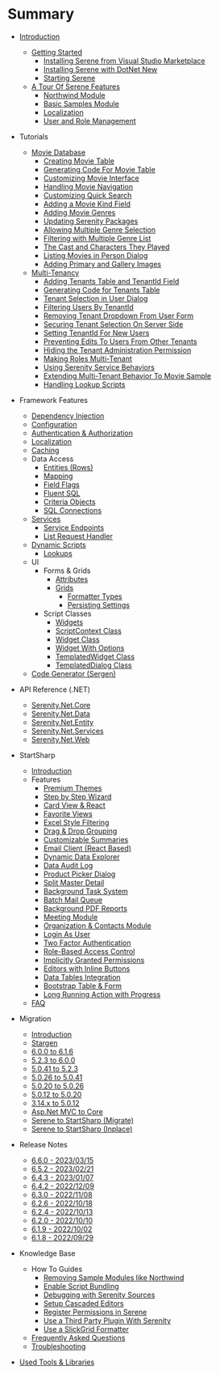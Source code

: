 # Summary

* [Introduction](README.md)
  * [Getting Started](getting_started/README.md)
    * [Installing Serene from Visual Studio Marketplace](getting_started/installing_serene_from_visual_studio_gallery.md)
    * [Installing Serene with DotNet New](getting_started/installing_serene_with_dotnet_new.md)
    * [Starting Serene](getting_started/starting_serene.md)
  * [A Tour Of Serene Features](serene_tour/README.md)
    * [Northwind Module](serene_tour/northwind.md)
    * [Basic Samples Module](serene_tour/basic-samples.md)
    * [Localization](serene_tour/localization.md)
    * [User and Role Management](serene_tour/user-management.md)
* Tutorials
  * [Movie Database](tutorials/movies/movies.md)
    * [Creating Movie Table](tutorials/movies/creating_movie_table.md)
    * [Generating Code For Movie Table](tutorials/movies/generating_code_for_movie_table.md)
    * [Customizing Movie Interface](tutorials/movies/customizing_movie_interface.md)
    * [Handling Movie Navigation](tutorials/movies/handling_movie_navigation.md)
    * [Customizing Quick Search](tutorials/movies/customizing_quick_search.md)
    * [Adding a Movie Kind Field](tutorials/movies/adding_a_movie_kind_field.md)
    * [Adding Movie Genres](tutorials/movies/adding_movie_genres.md)
    * [Updating Serenity Packages](tutorials/movies/updating_serenity_packages.md)
    * [Allowing Multiple Genre Selection](tutorials/movies/allowing_multiple_genre_selection.md)
    * [Filtering with Multiple Genre List](tutorials/movies/filtering_with_multiple_genre_list.md)
    * [The Cast and Characters They Played](tutorials/movies/the_cast_and_characters_they_played.md)
    * [Listing Movies in Person Dialog](tutorials/movies/listing_movies_in_person_dialog.md)
    * [Adding Primary and Gallery Images](tutorials/movies/adding_primary_and_gallery_images.md)
  * [Multi-Tenancy](tutorials/multi_tenancy/multi_tenancy.md)
    * [Adding Tenants Table and TenantId Field](tutorials/multi_tenancy/adding_tenants_table_and_tenantid_field.md)
    * [Generating Code for Tenants Table](tutorials/multi_tenancy/generating_code_for_tenants_table.md)
    * [Tenant Selection in User Dialog](tutorials/multi_tenancy/tenant_selection_in_user_dialog.md)
    * [Filtering Users By TenantId](tutorials/multi_tenancy/filtering_users_by_tenantid.md)
    * [Removing Tenant Dropdown From User Form](tutorials/multi_tenancy/removing_tenant_dropdown_from_user_form.md)
    * [Securing Tenant Selection On Server Side](tutorials/multi_tenancy/securing_tenant_selection_at_server_side.md)
    * [Setting TenantId For New Users](tutorials/multi_tenancy/setting_tenantid_for_new_users.md)
    * [Preventing Edits To Users From Other Tenants](tutorials/multi_tenancy/preventing_edits_to_users_from_other_tenants.md)
    * [Hiding the Tenant Administration Permission](tutorials/multi_tenancy/hiding_the_tenant_administration_permission.md)
    * [Making Roles Multi-Tenant](tutorials/multi_tenancy/making_roles_multi-tenant.md)
    * [Using Serenity Service Behaviors](tutorials/multi_tenancy/using_serenity_service_behaviors.md)
    * [Extending Multi-Tenant Behavior To Movie Sample](tutorials/multi_tenancy/extending_multi-tenant_behavior_to_movie_database_sample.md)
    * [Handling Lookup Scripts](tutorials/multi_tenancy/handling_lookup_scripts.md)
* Framework Features
  * [Dependency Injection](framework/dependency-injection.md)
  * [Configuration](framework/configuration.md)
  * [Authentication & Authorization](framework/authorization.md)
  * [Localization](framework/localization.md)
  * [Caching](framework/caching.md)
  * Data Access
    * [Entities \(Rows\)](framework/data-access/entities.md)
    * [Mapping](framework/data-access/mapping.md)
    * [Field Flags](framework/data-access/field-flags.md)
    * [Fluent SQL](framework/data-access/fluent-sql.md)
    * [Criteria Objects](framework/data-access/criteria.md)
    * [SQL Connections](framework/data-access/sql-connections.md)
  * [Services](services/README.md)
    * [Service Endpoints](services/service_endpoints.md)
    * [List Request Handler](services/list_request_handler.md)
  * [Dynamic Scripts](framework/dynamic-scripts/readme.md)
    * [Lookups](framework/dynamic-scripts/lookups.md)
  * UI
    * Forms & Grids
      * [Attributes](attributes/attributes.md)
      * [Grids](grids/readme.md)
        * [Formatter Types](grids/formatter_types.md)
        * [Persisting Settings](grids/persisting_settings.md)
    * Script Classes
      * [Widgets](widgets/README.md)
      * [ScriptContext Class](widgets/scriptcontext_class.md)
      * [Widget Class](widgets/widget_class.md)
      * [Widget With Options](widgets/widget_with_options.md)
      * [TemplatedWidget Class](widgets/templated_widget_class.md)
      * [TemplatedDialog Class](widgets/templated_dialog_class.md)
  * [Code Generator \(Sergen\)](sergen/code_generator_sergen.md)
* API Reference (.NET)
  * [Serenity.Net.Core](api/dotnet/Serenity.Net.Core/README.md)
  * [Serenity.Net.Data](api/dotnet/Serenity.Net.Data/README.md)
  * [Serenity.Net.Entity](api/dotnet/Serenity.Net.Entity/README.md)
  * [Serenity.Net.Services](api/dotnet/Serenity.Net.Services/README.md)
  * [Serenity.Net.Web](api/dotnet/Serenity.Net.Web/README.md)
* StartSharp
  * [Introduction](startsharp/README.md)
  * Features
    * [Premium Themes](startsharp/features/premium-themes.md)
    * [Step by Step Wizard](startsharp/features/step-by-step-wizard.md)
    * [Card View & React](startsharp/features/card-view-react.md)
    * [Favorite Views](startsharp/features/favorite-views.md)
    * [Excel Style Filtering](startsharp/features/excel-style-filtering.md)
    * [Drag & Drop Grouping](startsharp/features/drag-drop-grouping.md)
    * [Customizable Summaries](startsharp/features/customizable-summaries.md)
    * [Email Client (React Based)](startsharp/features/email-client.md)
    * [Dynamic Data Explorer](startsharp/features/data-explorer.md)
    * [Data Audit Log](startsharp/features/data-audit-log.md)
    * [Product Picker Dialog](startsharp/features/product-picker-dialog.md)
    * [Split Master Detail](startsharp/features/split-master-detail.md)
    * [Background Task System](startsharp/features/background-task-system.md)
    * [Batch Mail Queue](startsharp/features/batch-mail-queue.md)
    * [Background PDF Reports](startsharp/features/background-pdf-reports.md)
    * [Meeting Module](startsharp/features/meeting-module.md)
    * [Organization & Contacts Module](startsharp/features/organization-contacts-module.md)
    * [Login As User](startsharp/features/login-as-user.md)
    * [Two Factor Authentication](startsharp/features/two-factor-auth.md)
    * [Role-Based Access Control](startsharp/features/role-based-access-control.md)
    * [Implicitly Granted Permissions](startsharp/features/implicitly-granted-permissions.md)
    * [Editors with Inline Buttons](startsharp/features/editors-with-inline-buttons.md)
    * [Data Tables Integration](startsharp/features/data-tables-integration.md)
    * [Bootstrap Table & Form](startsharp/features/bootstrap-table-form.md)
    * [Long Running Action with Progress](startsharp/features/long-running-action-progress.md)
  * [FAQ](startsharp/faq.md)
* Migration
  * [Introduction](migration/README.md)
  * [Stargen](migration/stargen.md)
  * [6.0.0 to 6.1.6](migration/v6-0-0-to-v6-1-6.md)
  * [5.2.3 to 6.0.0](migration/v5-2-3-to-v6-0-0.md)
  * [5.0.41 to 5.2.3](migration/v5-0-41-to-v5-2-3.md)
  * [5.0.26 to 5.0.41](migration/v5-0-26-to-v5-0-41.md)
  * [5.0.20 to 5.0.26](migration/v5-0-20-to-v5-0-26.md)
  * [5.0.12 to 5.0.20](migration/v5-0-12-to-v5-0-20.md)
  * [3.14.x to 5.0.12](migration/v3-to-v5.md)
  * [Asp.Net MVC to Core](migration/mvc-to-core.md)
  * [Serene to StartSharp (Migrate)](startsharp/serene-upgrade-migrate.md)
  * [Serene to StartSharp (Inplace)](startsharp/serene-upgrade-inplace.md)

* Release Notes
  * [6.6.0 - 2023/03/15](release-notes/6.6.0.md)
  * [6.5.2 - 2023/02/21](release-notes/6.5.2.md)
  * [6.4.3 - 2023/01/07](release-notes/6.4.3.md)
  * [6.4.2 - 2022/12/09](release-notes/6.4.2.md)
  * [6.3.0 - 2022/11/08](release-notes/6.3.0.md)
  * [6.2.6 - 2022/10/18](release-notes/6.2.6.md)
  * [6.2.4 - 2022/10/13](release-notes/6.2.4.md)
  * [6.2.0 - 2022/10/10](release-notes/6.2.0.md)
  * [6.1.9 - 2022/10/02](release-notes/6.1.9.md)
  * [6.1.8 - 2022/09/29](release-notes/6.1.8.md)

* Knowledge Base
  * How To Guides
    * [Removing Sample Modules like Northwind](howto/how_to_remove_sample_modules.md)
    * [Enable Script Bundling](howto/how_to_enable_script_bundling.md)
    * [Debugging with Serenity Sources](howto/how_to_debugging_with_serenity_sources.md)
    * [Setup Cascaded Editors](howto/how_to_setup_cascaded_editors.md)
    * [Register Permissions in Serene](howto/how_to_register_permissions_in_serene.md)
    * [Use a Third Party Plugin With Serenity](howto/how_to_use_a_third_party_plugin_with_serenity.md)
    * [Use a SlickGrid Formatter](howto/how_to_use_a_slickgrid_formatter.md)
  * [Frequently Asked Questions](faq/frequently_asked_questions.md)
  * [Troubleshooting](faq/troubleshooting.md)
* [Used Tools & Libraries](getting_started/used_tools_and_libraries.md)